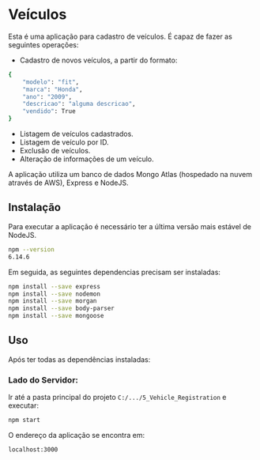 # Veículos

Esta é uma aplicação para cadastro de veículos. É capaz de fazer as seguintes operações:
* Cadastro de novos veículos, a partir do formato:
```bash
{
    "modelo": "fit",
    "marca": "Honda",
    "ano": "2009",
    "descricao": "alguma descricao",
    "vendido": True
}
```
* Listagem de veículos cadastrados.
* Listagem de veículo por ID.
* Exclusão de veículos.
* Alteração de informações de um veículo.

A aplicação utiliza um banco de dados Mongo Atlas (hospedado na nuvem através de AWS), Express e NodeJS.

## Instalação 

Para executar a aplicação é necessário ter a última versão mais estável de NodeJS.

```bash
npm --version
6.14.6
```

Em seguida, as seguintes dependencias precisam ser instaladas:

```bash
npm install --save express
npm install --save nodemon
npm install --save morgan
npm install --save body-parser
npm install --save mongoose
```

## Uso

Após ter todas as dependências instaladas:

### Lado do Servidor:

Ir até a pasta principal do projeto `C:/.../5_Vehicle_Registration` e executar:

```bash
npm start
```

O endereço da aplicação se encontra em:

```bash
localhost:3000
```



